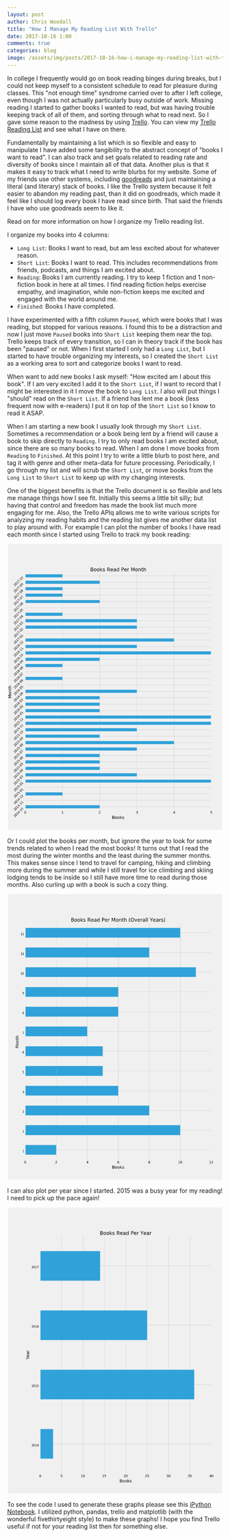 ```yaml
---
layout: post
author: Chris Woodall
title: "How I Manage My Reading List With Trello"
date: 2017-10-16 1:00
comments: true
categories: blog
image: /assets/img/posts/2017-10-16-how-i-manage-my-reading-list-with-trello/trello-reading-list.png
---
```


In college I frequently would go on book reading binges during breaks, but I could not keep
myself to a consistent schedule to read for pleasure during classes. This "not enough
time" syndrome carried over to after I left college, even though I was not actually 
particularly busy outside of work. Missing reading I started to gather books I wanted
to read, but was having trouble keeping track of all of them, and sorting through what
to read next. So I gave some reason to the madness by using 
[Trello](http://trello.com). You can view my 
[Trello Reading List](https://trello.com/b/9l0rYMxD/reading-list) and see what I
have on there.

Fundamentally by maintaining a list which is so flexible and easy to manipulate I
have added some tangibility to the abstract concept of "books I want to read". I
can also track and set goals related to reading rate and diversity of books since 
I maintain all of that data. Another plus is that it makes it easy to track what
I need to write blurbs for my website. Some of my friends use other systems, 
including [goodreads](https://www.goodreads.com/) and just maintaining a literal
(and literary) stack of books. I like the Trello system because it felt easier to
abandon my reading past, than it did on goodreads, which made it feel like I should
log every book I have read since birth. That said the friends I have who use 
goodreads seem to like it.

Read on for more information on how I organize my Trello reading list.

<!-- more -->

I organize my books into 4 columns:

- `Long List`: Books I want to read, but am less excited about for whatever reason.
- `Short List`: Books I want to read. This includes recommendations from friends,
  podcasts, and things I am excited about.
- `Reading`: Books I am currently reading. I try to keep 1 fiction and 1 non-fiction
   book in here at all times. I find reading fiction helps exercise empathy, and 
   imagination, while non-fiction keeps me excited and engaged with the world around
   me.
- `Finished`: Books I have completed. 

I have experimented with a fifth column `Paused`, which were books that I was 
reading, but stopped for various reasons. I found this to be a distraction and
now I just move `Paused` books into `Short List` keeping them near the top. 
Trello keeps track of every transition, so I can in theory track if the book has
been "paused" or not. When I first started I only had a `Long List`, but I started
to have trouble organizing my interests, so I created the `Short List` as a working
area to sort and categorize books I want to read.

When want to add new books I ask myself: "How excited am I about this
book". If I am very excited I add it to the `Short List`, if I want to record
that I might be interested in it I move the book to `Long List`. I also will put
things I "should" read on the `Short List`. If a friend has lent me a book (less
frequent now with e-readers) I put it on top of the `Short List` so I know to
read it ASAP.

When I am starting a new book I usually look through my `Short List`. 
Sometimes a recommendation or a book being lent by a friend will cause a book to 
skip directly to `Reading`. I try to only read books I am excited about, since 
there are so many books to read. When I am done I move books from `Reading` to 
`Finished`. At this point I try to write a little blurb to post here, and tag it 
with genre and other meta-data for future processing. Periodically, I go through 
my list and will scrub the `Short List`, or move books from the `Long List` to 
`Short List` to keep up with my changing interests. 

One of the biggest benefits is that the Trello document is so flexible and lets me
manage things how I see fit. Initially this seems a little bit silly; but having
that control and freedom has made the book list much more engaging for me. 
Also, the Trello APIq allows me to write various scripts for analyzing my 
reading habits and the reading list gives me another data list to play around
with. For example I can plot the number of books I have read each month since I
started using Trello to track my book reading:

<center>
<img src="/assets/img/posts/2017-10-16-how-i-manage-my-reading-list-with-trello/books_per_month.png" alt="Books Read Per Month" style="width: 500px;"/>
</center>

Or I could plot the books per month, but ignore the year to look for some trends 
related to when I read the most books! It turns out that I read the most during
the winter months and the least during the summer months. This makes sense since 
I tend to travel for camping, hiking and climbing more during the summer and while
I still travel for ice climbing and skiing lodging tends to be inside so I still
have more time to read during those months. Also curling up with a book is such
a cozy thing.

<center>
<img src="/assets/img/posts/2017-10-16-how-i-manage-my-reading-list-with-trello/books_per_month_all_years.png" alt="Books Read Per Month (All Years)" style="width: 500px;"/>
</center>

I can also plot per year since I started. 2015 was a busy year for my reading! I
need to pick up the pace again!

<center>
<img src="/assets/img/posts/2017-10-16-how-i-manage-my-reading-list-with-trello/books_per_year.png" alt="Books Read Per Year" style="width: 500px;"/>
</center>

To see the code I used to generate these graphs please see this 
[iPython Notebook](https://gist.github.com/cwoodall/9cc9133ad628ea14aabb165f82b7702e).
I utilized python, pandas, trello and matplotlib (with the wonderful 
fivethirtyeight style) to make these graphs! I hope you find Trello useful if not
for your reading list then for something else.
